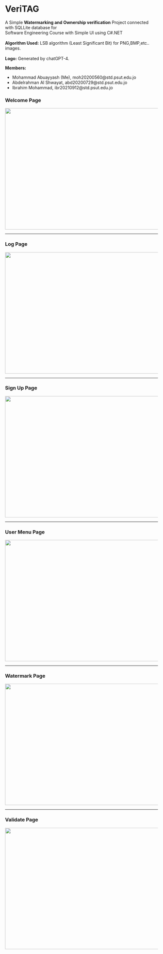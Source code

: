 # VeriTAG
A Simple <strong>Watermarking and Ownership verification</strong> Project connected with SQLLite database for <br>
Software Engineering Course with Simple UI using C#.NET
<br><br>
<strong>Algorithm Used:</strong> LSB algorithm (Least Significant Bit) for PNG,BMP,etc.. images.
<br><br>
<strong>Logo:</strong> Generated by chatGPT-4.

<strong>Members:</strong> 
<ul>
  <li>Mohammad Abuayyash (Me), moh20200560@std.psut.edu.jo</li>
  <li>Abdelrahman Al Shwayat, abd20200729@std.psut.edu.jo</li>
  <li>Ibrahim Mohammad, ibr20210912@std.psut.edu.jo</li>
</ul>

<h3>Welcome Page</h3>
<img src="https://github.com/BmoxX/VeriTAG/assets/81316389/305daa5b-94ea-4c99-83d1-dca813478ebb" width="650px" height="400px">
<hr>

<h3>Log Page</h3>
<img src="https://github.com/BmoxX/VeriTAG/assets/81316389/3ab81075-2a84-4ca1-9f25-d23120a0ba53" width="650px" height="400px">
<hr>

<h3>Sign Up Page</h3>
<img src="https://github.com/BmoxX/VeriTAG/assets/81316389/f9695404-f81f-4770-a039-672348e889b5" width="650px" height="400px">
<hr>

<h3>User Menu Page</h3>
<img src="https://github.com/BmoxX/VeriTAG/assets/81316389/81ab6c88-4626-48c3-8be5-f302539910d4" width="650px" height="400px">
<hr>

<h3>Watermark Page</h3>
<img src="https://github.com/BmoxX/VeriTAG/assets/81316389/eff86f81-5305-4f5b-8792-239faf9e7ddd" width="650px" height="400px">
<hr>

<h3>Validate Page</h3>
<img src="https://github.com/BmoxX/VeriTAG/assets/81316389/71d5fa20-44cc-4c61-a6ce-03d992693df9" width="650px" height="400px">
